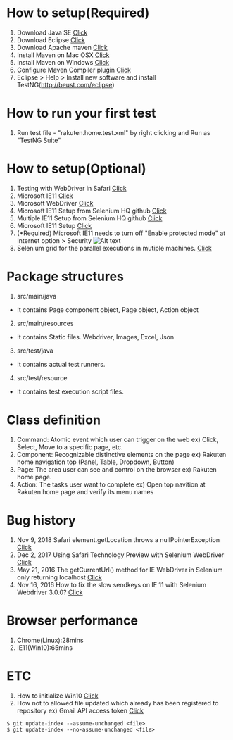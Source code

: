 # How to setup(Required)
1. Download Java SE [Click](https://www.oracle.com/technetwork/java/javase/downloads/index.html)
2. Download Eclipse [Click](https://www.eclipse.org/downloads/)
3. Download Apache maven [Click](https://maven.apache.org/download.cgi)
4. Install Maven on Mac OSX [Click](https://www.mkyong.com/maven/install-maven-on-mac-osx/)
5. Install Maven on Windows [Click](https://www.mkyong.com/maven/how-to-install-maven-in-windows/)
6. Configure Maven Compiler plugin [Click](https://maven.apache.org/plugins/maven-compiler-plugin/)
7. Eclipse > Help > Install new software and install TestNG(http://beust.com/eclipse)

# How to run your first test
1. Run test file - "rakuten.home.test.xml" by right clicking and Run as "TestNG Suite"

# How to setup(Optional)
1. Testing with WebDriver in Safari [Click](https://developer.apple.com/documentation/webkit/testing_with_webdriver_in_safari)
2. Microsoft IE11 [Click](https://www.seleniumhq.org/download/)
3. Microsoft WebDriver [Click](https://developer.microsoft.com/en-us/microsoft-edge/tools/webdriver/)
4. Microsoft IE11 Setup from Selenium HQ github [Click](https://github.com/SeleniumHQ/selenium/wiki/InternetExplorerDriver#required-configuration)
5. Multiple IE11 Setup from Selenium HQ github [Click](https://github.com/SeleniumHQ/selenium/wiki/InternetExplorerDriver#multiple-instances-of-internetexplorerdriver)
5. Microsoft IE11 Setup [Click](https://youtu.be/GxTHU_91Z1Q?t=529)
6. (*Required) Microsoft IE11 needs to turn off "Enable protected mode" at Internet option > Security
![Alt text](http://seleniumquery.github.io/images/ie-driver-protected-mode-disable.png)
7. Selenium grid for the parallel executions in mutiple machines. [Click](https://github.com/SeleniumHQ/selenium/wiki/Grid2)

# Package structures
1. src/main/java
- It contains Page component object, Page object, Action object
2. src/main/resources
- It contains Static files. Webdriver, Images, Excel, Json
3. src/test/java
- It contains actual test runners.
4. src/test/resource
- It contains test execution script files.

# Class definition
1. Command: Atomic event which user can trigger on the web ex) Click, Select, Move to a specific page, etc.
2. Component: Recognizable distinctive elements on the page ex) Rakuten home navigation top (Panel, Table, Dropdown, Button) 
3. Page: The area user can see and control on the browser ex) Rakuten home page.
4. Action: The tasks user want to complete ex) Open top navition at Rakuten home page and verify its menu names

# Bug history
1. Nov 9, 2018 Safari element.getLocation throws a nullPointerException [Click](https://github.com/SeleniumHQ/selenium/issues/6637)
2. Dec 2, 2017 Using Safari Technology Preview with Selenium WebDriver [Click](https://macops.ca/using-safari-technology-preview-with-selenium-webdriver/)
3. May 21, 2016 The getCurrentUrl() method for IE WebDriver in Selenium only returning localhost [Click](https://stackoverflow.com/questions/37197291/the-getcurrenturl-method-for-ie-webdriver-in-selenium-only-returning-localhost)
4. Nov 16, 2016 How to fix the slow sendkeys on IE 11 with Selenium Webdriver 3.0.0? [Click](https://stackoverflow.com/questions/40626810/how-to-fix-the-slow-sendkeys-on-ie-11-with-selenium-webdriver-3-0-0/40627587)

# Browser performance
1. Chrome(Linux):28mins
2. IE11(Win10):65mins

# ETC
1. How to initialize Win10 [Click](https://gbworld.tistory.com/1238)
2. How not to allowed file updated which already has been registered to repository ex) Gmail API access token [Click](https://wildlyinaccurate.com/git-ignore-changes-in-already-tracked-files/)
```
$ git update-index --assume-unchanged <file>
$ git update-index --no-assume-unchanged <file>

```
